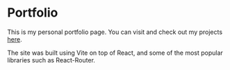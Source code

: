 # Portfolio
This is my personal portfolio page. You can visit and check out my projects [here](https://oshkarvtec.github.io/Portfolio/).

The site was built using Vite on top of React, and some of the most popular libraries such as React-Router.
